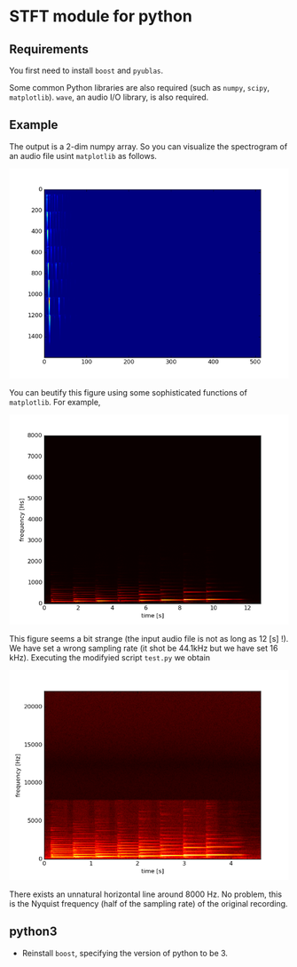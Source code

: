 # STFT module for python

## Requirements

You first need to install `boost` and `pyublas`.

Some  common Python libraries are also required
(such as `numpy`, `scipy`, `matplotlib`). `wave`, an audio I/O library, is also required.

## Example
The output is a 2-dim numpy array.
So you can visualize the spectrogram of an audio file usint `matplotlib` as follows.

![spectrogram example](./doc/spectrogram_example.png)

You can beutify this figure using some sophisticated functions of `matplotlib`. For example,

![Another spectrogram example](./doc/spectrogram_example2.png)

This figure seems a bit strange (the input audio file is not as long as 12 [s] !). We have set a wrong sampling rate (it shot be 44.1kHz but we have set 16 kHz). Executing the modifyied script `test.py` we obtain

![spectrogram example 3](./doc/spectrogram_example3.png)

There exists an unnatural horizontal line around 8000 Hz. No problem, this is the Nyquist frequency (half of the sampling rate) of the original recording.

## python3

- Reinstall `boost`, specifying the version of python to be 3.
